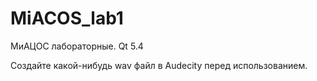 # MiACOS_lab1
МиАЦОС лабораторные.
Qt 5.4

Создайте какой-нибудь wav файл в Audecity перед использованием.

